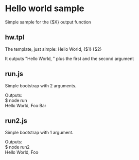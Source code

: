 Hello world sample
============

Simple sample for the {$X} output function

hw.tpl
------

The template, just simple:
    Hello World, {$1} {$2}

It outputs "Hello World, " plus the first and the second argument

run.js
------

Simple bootstrap with 2 arguments.

Outputs:<br />
$ node run<br />
Hello World, Foo Bar

run2.js
-------

Simple bootstrap with 1 argument.

Outputs:<br />
$ node run2<br />
Hello World, Foo

